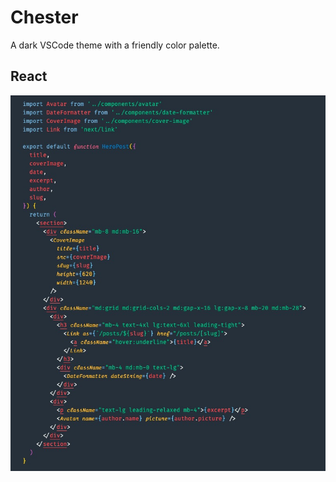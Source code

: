 # Chester
A dark VSCode theme with a friendly color palette.

## React
![Theme screenshot of React component](React.jpeg)
